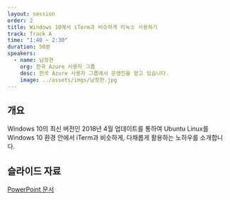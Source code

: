 ```yaml
---
layout: session
order: 2
title: Windows 10에서 iTerm과 비슷하게 리눅스 사용하기
track: Track A
time: "1:40 ~ 2:30"
duration: 50분
speakers:
  - name: 남정현
    org: 한국 Azure 사용자 그룹
    desc: 한국 Azure 사용자 그룹에서 운영진을 맡고 있습니다.
    image: ../assets/imgs/남정현.jpg
---
```


## 개요
Windows 10의 최신 버전인 2018년 4월 업데이트를 통하여 Ubuntu Linux를 Windows 10 환경 안에서 iTerm과 비슷하게, 다채롭게 활용하는 노하우를 소개합니다.
## 슬라이드 자료
[PowerPoint 문서](../assets/files/남정현.pptx)